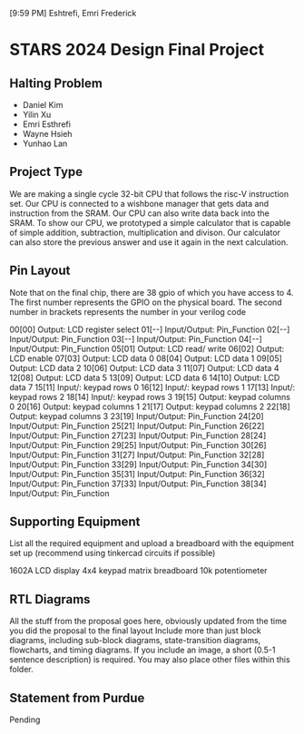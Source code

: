 [9:59 PM] Eshtrefi, Emri Frederick
# STARS 2024 Design Final Project
 
## Halting Problem
* Daniel Kim
* Yilin Xu
* Emri Esthrefi
* Wayne Hsieh
* Yunhao Lan
 
## Project Type
We are making a single cycle 32-bit CPU that follows the risc-V instruction set. Our CPU
is connected to a wishbone manager that gets data and instruction from the SRAM. Our CPU can also write data back into the SRAM. To show our CPU, we prototyped a simple calculator that is capable of simple addition, subtraction, multiplication and divison. Our calculator can also store the previous answer and use it again in the next calculation.
 
## Pin Layout
Note that on the final chip, there are 38 gpio of which you have access to 4.
The first number represents the GPIO on the physical board. The second number
in brackets represents the number in your verilog code
 
00[00] Output: LCD register select
01[--] Input/Output: Pin_Function
02[--] Input/Output: Pin_Function
03[--] Input/Output: Pin_Function
04[--] Input/Output: Pin_Function
05[01] Output: LCD read/ write
06[02] Output: LCD enable
07[03] Output: LCD data 0
08[04] Output: LCD data 1
09[05] Output: LCD data 2
10[06] Output: LCD data 3
11[07] Output: LCD data 4
12[08] Output: LCD data 5
13[09] Output: LCD data 6
14[10] Output: LCD data 7
15[11] Input/: keypad rows 0
16[12] Input/: keypad rows 1
17[13] Input/: keypad rows 2
18[14] Input/: keypad rows 3
19[15] Output: keypad columns 0
20[16] Output: keypad columns 1
21[17] Output: keypad columns 2
22[18] Output: keypad columns 3
23[19] Input/Output: Pin_Function
24[20] Input/Output: Pin_Function
25[21] Input/Output: Pin_Function
26[22] Input/Output: Pin_Function
27[23] Input/Output: Pin_Function
28[24] Input/Output: Pin_Function
29[25] Input/Output: Pin_Function
30[26] Input/Output: Pin_Function
31[27] Input/Output: Pin_Function
32[28] Input/Output: Pin_Function
33[29] Input/Output: Pin_Function
34[30] Input/Output: Pin_Function
35[31] Input/Output: Pin_Function
36[32] Input/Output: Pin_Function
37[33] Input/Output: Pin_Function
38[34] Input/Output: Pin_Function
 
## Supporting Equipment
List all the required equipment and upload a breadboard with the equipment set up (recommend using tinkercad circuits if possible)
 
1602A LCD display
4x4 keypad matrix
breadboard
10k potentiometer 

 
## RTL Diagrams
All the stuff from the proposal goes here, obviously updated from the time you did the proposal to the final layout
Include more than just block diagrams, including sub-block diagrams, state-transition diagrams, flowcharts, and timing diagrams.  If you include an image, a short (0.5-1 sentence description) is required.
You may also place other files within this folder.
 
## Statement from Purdue
Pending
 
 
 
